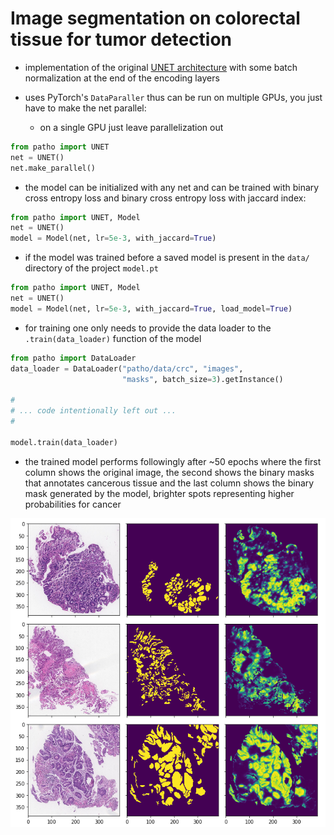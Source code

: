 # Image segmentation on colorectal tissue for tumor detection

* implementation of the original [UNET architecture](https://arxiv.org/pdf/1505.04597.pdf) with some batch normalization at the end of the encoding layers

* uses PyTorch's `DataParaller` thus can be run on multiple GPUs, you just have to make the net parallel:

    * on a single GPU just leave parallelization out

```python
from patho import UNET
net = UNET()
net.make_parallel()
```

* the model can be initialized with any net and can be trained with binary cross entropy loss and binary cross entropy loss with jaccard index:

```python
from patho import UNET, Model
net = UNET()
model = Model(net, lr=5e-3, with_jaccard=True)
```

* if the model was trained before a saved model is present in the `data/` directory of the project `model.pt`

```python
from patho import UNET, Model
net = UNET()
model = Model(net, lr=5e-3, with_jaccard=True, load_model=True)
```

* for training one only needs to provide the data loader to the `.train(data_loader)` function of the model

```python
from patho import DataLoader
data_loader = DataLoader("patho/data/crc", "images",
                         "masks", batch_size=3).getInstance()

#
# ... code intentionally left out ...
#

model.train(data_loader)
```

* the trained model performs followingly after ~50 epochs
where the first column shows the original image, the second shows the binary masks that annotates cancerous tissue and the last column shows the binary mask generated by the model, brighter spots representing higher probabilities for cancer

![trained-model](./trained-model.png)
